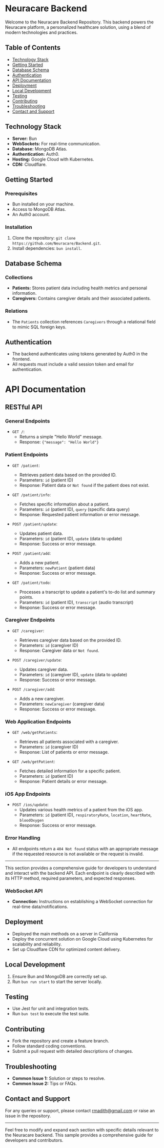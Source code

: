 # Neuracare Backend

Welcome to the Neuracare Backend Repository. This backend powers the Neuracare platform, a personalized healthcare solution, using a blend of modern technologies and practices.

## Table of Contents

- [Technology Stack](#technology-stack)
- [Getting Started](#getting-started)
- [Database Schema](#database-schema)
- [Authentication](#authentication)
- [API Documentation](#api-documentation)
- [Deployment](#deployment)
- [Local Development](#local-development)
- [Testing](#testing)
- [Contributing](#contributing)
- [Troubleshooting](#troubleshooting)
- [Contact and Support](#contact-and-support)

## Technology Stack

- **Server:** Bun
- **WebSockets:** For real-time communication.
- **Database:** MongoDB Atlas.
- **Authentication:** Auth0.
- **Hosting:** Google Cloud with Kubernetes.
- **CDN:** Cloudflare.

## Getting Started

### Prerequisites
- Bun installed on your machine.
- Access to MongoDB Atlas.
- An Auth0 account.

### Installation
1. Clone the repository: `git clone https://github.com/Neuracare/Backend.git`.
2. Install dependencies: `bun install`.

## Database Schema

### Collections
- **Patients:** Stores patient data including health metrics and personal information.
- **Caregivers:** Contains caregiver details and their associated patients.

### Relations
- The `Patients` collection references `Caregivers` through a relational field to mimic SQL foreign keys.

## Authentication

- The backend authenticates using tokens generated by Auth0 in the frontend.
- All requests must include a valid session token and email for authentication.

# API Documentation

## RESTful API
### General Endpoints

- `GET /`:
  - Returns a simple "Hello World" message.
  - Response: `{"message": "Hello World"}`

### Patient Endpoints

- `GET /patient`:
  - Retrieves patient data based on the provided ID.
  - Parameters: `id` (patient ID)
  - Response: Patient data or `Not found` if the patient does not exist.

- `GET /patient/info`:
  - Fetches specific information about a patient.
  - Parameters: `id` (patient ID), `query` (specific data query)
  - Response: Requested patient information or error message.

- `POST /patient/update`:
  - Updates patient data.
  - Parameters: `id` (patient ID), `update` (data to update)
  - Response: Success or error message.

- `POST /patient/add`:
  - Adds a new patient.
  - Parameters: `newPatient` (patient data)
  - Response: Success or error message.

- `GET /patient/todo`:
  - Processes a transcript to update a patient's to-do list and summary points.
  - Parameters: `id` (patient ID), `transcript` (audio transcript)
  - Response: Success or error message.

### Caregiver Endpoints

- `GET /caregiver`:
  - Retrieves caregiver data based on the provided ID.
  - Parameters: `id` (caregiver ID)
  - Response: Caregiver data or `Not found`.

- `POST /caregiver/update`:
  - Updates caregiver data.
  - Parameters: `id` (caregiver ID), `update` (data to update)
  - Response: Success or error message.

- `POST /caregiver/add`:
  - Adds a new caregiver.
  - Parameters: `newCaregiver` (caregiver data)
  - Response: Success or error message.

### Web Application Endpoints

- `GET /web/getPatients`:
  - Retrieves all patients associated with a caregiver.
  - Parameters: `id` (caregiver ID)
  - Response: List of patients or error message.

- `GET /web/getPatient`:
  - Fetches detailed information for a specific patient.
  - Parameters: `id` (patient ID)
  - Response: Patient details or error message.

### iOS App Endpoints

- `POST /ios/update`:
  - Updates various health metrics of a patient from the iOS app.
  - Parameters: `id` (patient ID), `respiratoryRate`, `location`, `heartRate`, `bloodOxygen`
  - Response: Success or error message.

### Error Handling

- All endpoints return a `404 Not found` status with an appropriate message if the requested resource is not available or the request is invalid.

---

This section provides a comprehensive guide for developers to understand and interact with the backend API. Each endpoint is clearly described with its HTTP method, required parameters, and expected responses.

### WebSocket API
- **Connection:** Instructions on establishing a WebSocket connection for real-time data/notifications.

## Deployment

- Deployed the main methods on a server in California
- Deploy the concurrent solution on Google Cloud using Kubernetes for scalability and reliability.
- Set up Cloudflare CDN for optimized content delivery.

## Local Development

1. Ensure Bun and MongoDB are correctly set up.
2. Run `bun run start` to start the server locally.

## Testing

- Use Jest for unit and integration tests.
- Run `bun test` to execute the test suite.

## Contributing

- Fork the repository and create a feature branch.
- Follow standard coding conventions.
- Submit a pull request with detailed descriptions of changes.

## Troubleshooting

- **Common Issue 1:** Solution or steps to resolve.
- **Common Issue 2:** Tips or FAQs.

## Contact and Support

For any queries or support, please contact rmadith@gmail.com or raise an issue in the repository.

---

Feel free to modify and expand each section with specific details relevant to the Neuracare backend. This sample provides a comprehensive guide for developers and contributors.